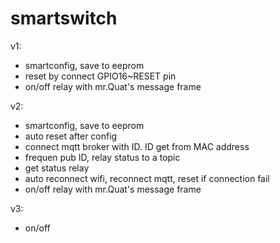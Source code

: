 # smartswitch
v1:
- smartconfig, save to eeprom
- reset by connect GPIO16~RESET pin
- on/off relay with mr.Quat's message frame

v2:
- smartconfig, save to eeprom
- auto reset after config
- connect mqtt broker with ID. ID get from MAC address
- frequen pub ID, relay status to a topic
- get status relay
- auto reconnect wifi, reconnect mqtt, reset if connection fail
- on/off relay with mr.Quat's message frame

v3:
- on/off
